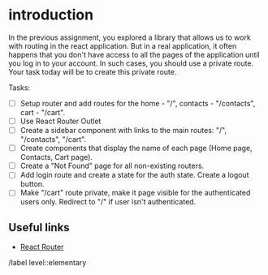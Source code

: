 # introduction

In the previous assignment, you explored a library that allows us to work with routing in the react application. But in a real application, it often happens that you don't have access to all the pages of the application until you log in to your account. In such cases, you should use a private route. Your task today will be to create this private route.

Tasks:

- [ ] Setup router and add routes for the home - "/", contacts - "/contacts", cart - "/cart".
- [ ] Use React Router Outlet
- [ ] Create a sidebar component with links to the main routes: "/", "/contacts", "/cart".
- [ ] Create components that display the name of each page (Home page, Contacts, Cart page).
- [ ] Сreate a "Not Found" page for all non-existing routers.
- [ ] Add login route and create a state for the auth state. Create a logout button.
- [ ] Make "/cart" route private, make it page visible for the authenticated users only. Redirect to "/" if user isn't authenticated.

## Useful links

- [React Router](https://reactrouter.com/en/main/components/outlet)

/label level::elementary
